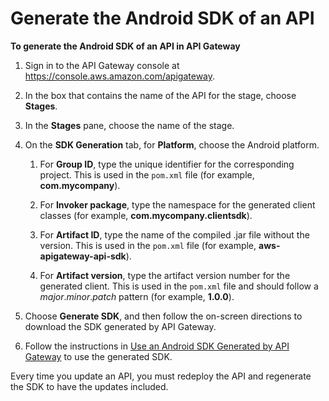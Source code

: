 # Generate the Android SDK of an API<a name="genearte-android-sdk-of-an-api"></a>

**To generate the Android SDK of an API in API Gateway**

1. Sign in to the API Gateway console at [https://console\.aws\.amazon\.com/apigateway](https://console.aws.amazon.com/apigateway)\.

1. In the box that contains the name of the API for the stage, choose **Stages**\. 

1. In the **Stages** pane, choose the name of the stage\.

1. On the **SDK Generation** tab, for **Platform**, choose the Android platform\. 

   1.  For **Group ID**, type the unique identifier for the corresponding project\. This is used in the `pom.xml` file \(for example, **com\.mycompany**\)\.

   1.  For **Invoker package**, type the namespace for the generated client classes \(for example, **com\.mycompany\.clientsdk**\)\.

   1.  For **Artifact ID**, type the name of the compiled \.jar file without the version\. This is used in the `pom.xml` file \(for example, **aws\-apigateway\-api\-sdk**\)\.

   1. For **Artifact version**, type the artifact version number for the generated client\. This is used in the `pom.xml` file and should follow a *major*\.*minor*\.*patch* pattern \(for example, **1\.0\.0**\)\.

1. Choose **Generate SDK**, and then follow the on\-screen directions to download the SDK generated by API Gateway\.

1. Follow the instructions in [Use an Android SDK Generated by API Gateway](how-to-generate-sdk-android.md) to use the generated SDK\. 

 Every time you update an API, you must redeploy the API and regenerate the SDK to have the updates included\. 